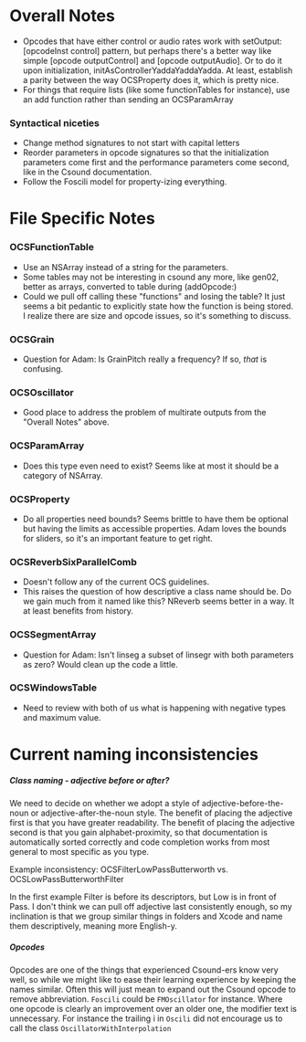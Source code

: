 Overall Notes
=============

* Opcodes that have either control or audio rates work with setOutput:[opcodeInst control] pattern, but perhaps there's a better way like simple [opcode outputControl] and [opcode outputAudio].  Or to do it upon initialization, initAsControllerYaddaYaddaYadda.  At least, establish a parity between the way OCSProperty does it, which is pretty nice.
* For things that require lists (like some functionTables for instance), use an add function rather than sending an OCSParamArray 

### Syntactical niceties
* Change method signatures to not start with capital letters
* Reorder parameters in opcode signatures so that the initialization parameters come first and the performance parameters come second, like in the Csound documentation.
* Follow the Foscili model for property-izing everything. 


File Specific Notes
===================

### OCSFunctionTable
* Use an NSArray instead of a string for the parameters.
* Some tables may not be interesting in csound any more, like gen02, better as arrays, converted to table during (addOpcode:)
* Could we pull off calling these "functions" and losing the table?  It just seems a bit pedantic to explicitly state how the function is being stored.  I realize there are size and opcode issues, so it's something to discuss.

### OCSGrain
* Question for Adam: Is GrainPitch really a frequency?  If so, _that_ is confusing.

### OCSOscillator
* Good place to address the problem of multirate outputs from the "Overall Notes" above. 

### OCSParamArray
* Does this type even need to exist?  Seems like at most it should be a category of NSArray.

### OCSProperty
* Do all properties need bounds?  Seems brittle to have them be optional but having the limits as accessible properties.  Adam loves the bounds for sliders, so it's an important feature to get right.

### OCSReverbSixParallelComb
* Doesn't follow any of the current OCS guidelines.
* This raises the question of how descriptive a class name should be.  Do we gain much from it named like this? NReverb seems better in a way.  It at least benefits from history.

### OCSSegmentArray
* Question for Adam: Isn't linseg a subset of linsegr with both parameters as zero?  Would clean up the code a little.

### OCSWindowsTable
* Need to review with both of us what is happening with negative types and maximum value.


Current naming inconsistencies
==============================

##### Class naming - adjective before or after?
We need to decide on whether we adopt a style of adjective-before-the-noun or adjective-after-the-noun style.  The benefit of placing the adjective first is that you have greater readability.  The benefit of placing the adjective second is that you gain alphabet-proximity, so that documentation is automatically sorted correctly and code completion works from most general to most specific as you type.  

Example inconsistency:
	OCSFilterLowPassButterworth
vs. 
	OCSLowPassButterworthFilter

In the first example Filter is before its descriptors, but Low is in front of Pass. I don't think we can pull off adjective last consistently enough, so my inclination is that we group similar things in folders and Xcode and name them descriptively, meaning more English-y.  

##### Opcodes
Opcodes are one of the things that experienced Csound-ers know very well, so while we might like to ease their learning experience by keeping the names similar.  Often this will just mean to expand out the Csound opcode to remove abbreviation. `Foscili` could be `FMOscillator` for instance.  Where one opcode is clearly an improvement over an older one, the modifier text is unnecessary.  For instance the trailing i in `Oscili` did not encourage us to call the class `OscillatorWithInterpolation`
